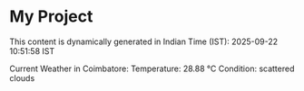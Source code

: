 # My Project

This content is dynamically generated in Indian Time (IST): 2025-09-22 10:51:58 IST


Current Weather in Coimbatore:
Temperature: 28.88 °C
Condition: scattered clouds
